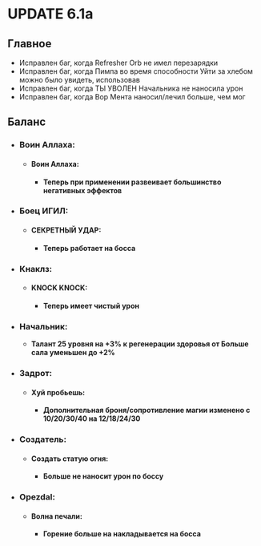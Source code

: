 # UPDATE 6.1a

## Главное

* Исправлен баг, когда Refresher Orb не имел перезарядки
* Исправлен баг, когда Пимпа во время способности Уйти за хлебом можно было увидеть, использовав 
* Исправлен баг, когда ТЫ УВОЛЕН Начальника не наносила урон
* Исправлен баг, когда Вор Мента наносил/лечил больше, чем мог

## Баланс

* ### Воин Аллаха:
  
  * #### Воин Аллаха: 
    * **Теперь при применении развеивает большинство негативных эффектов**
    
* ### Боец ИГИЛ:
  
  * #### СЕКРЕТНЫЙ УДАР: 
    * **Теперь работает на босса**

* ### Кнаклз:
  
  * #### KNOCK KNOCK: 
    * **Теперь имеет чистый урон**
    
* ### Начальник:
  * **Талант 25 уровня на +3% к регенерации здоровья от Больше сала уменьшен до +2%**
    
* ### Задрот:
  
  * #### Хуй пробьешь: 
    * **Дополнительная броня/сопротивление магии изменено с 10/20/30/40 на 12/18/24/30**
    
* ### Создатель:

  * #### Создать статую огня: 
    * **Больше не наносит урон по боссу**
    
* ### Opezdal:

  * #### Волна печали: 
    * **Горение больше на накладывается на босса**
